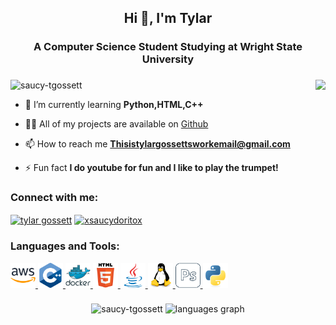 
[//]: # (🔭 I’m currently working on ....)
[//]: # (🌱 I’m currently learning ....)
[//]: # (- 💬 Ask me about ....)

<h2 align="center">Hi 👋, I'm Tylar</h2>
<h3 align="center">A Computer Science Student Studying at Wright State University</h3>

###

<img align="right" height="350" src="https://media2.giphy.com/media/v1.Y2lkPTc5MGI3NjExYm84ZjFvc29qOGFiOXhsNGo4Njloc2loeGc5Yno5YXI0Y21tMG5uciZlcD12MV9pbnRlcm5hbF9naWZfYnlfaWQmY3Q9Zw/CiNdMhyzdUUtkSvitR/giphy.gif"/>

<p align="left"> <img src="https://komarev.com/ghpvc/?username=saucy-tgossett&label=Profile%20views&color=0e75b6&style=flat" alt="saucy-tgossett" /> </p>

- 🌱 I’m currently learning **Python,HTML,C++**

- 👨‍💻 All of my projects are available on [Github](https://github.com/Saucy-tgossett?tab=projects)

- 📫 How to reach me **Thisistylargossettsworkemail@gmail.com**

- ⚡ Fun fact **I do youtube for fun and I like to play the trumpet!**

###

<h3 align="left">Connect with me:</h3>
<p align="left">
<a href="www.linkedin.com/in/tylar-gossett-76a329267" target="blank"><img align="center" src="https://raw.githubusercontent.com/rahuldkjain/github-profile-readme-generator/master/src/images/icons/Social/linked-in-alt.svg" alt="tylar gossett" height="30" width="40" /></a>
<a href="https://youtube.com/@xsaucydoritox?si=Xo9xbUzKgAs3Hosy" target="blank"><img align="center" src="https://raw.githubusercontent.com/rahuldkjain/github-profile-readme-generator/master/src/images/icons/Social/youtube.svg" alt="xsaucydoritox" height="30" width="40" /></a>
</p>

###

<h3 align="left">Languages and Tools:</h3>
<p align="left"> <a href="https://aws.amazon.com" target="_blank" rel="noreferrer"> <img src="https://raw.githubusercontent.com/devicons/devicon/master/icons/amazonwebservices/amazonwebservices-original-wordmark.svg" alt="aws" width="40" height="40"/> </a> <a href="https://www.w3schools.com/cpp/" target="_blank" rel="noreferrer"> <img src="https://raw.githubusercontent.com/devicons/devicon/master/icons/cplusplus/cplusplus-original.svg" alt="cplusplus" width="40" height="40"/> </a> <a href="https://www.docker.com/" target="_blank" rel="noreferrer"> <img src="https://raw.githubusercontent.com/devicons/devicon/master/icons/docker/docker-original-wordmark.svg" alt="docker" width="40" height="40"/> </a> <a href="https://www.w3.org/html/" target="_blank" rel="noreferrer"> <img src="https://raw.githubusercontent.com/devicons/devicon/master/icons/html5/html5-original-wordmark.svg" alt="html5" width="40" height="40"/> </a> <a href="https://www.java.com" target="_blank" rel="noreferrer"> <img src="https://raw.githubusercontent.com/devicons/devicon/master/icons/java/java-original.svg" alt="java" width="40" height="40"/> </a> <a href="https://www.linux.org/" target="_blank" rel="noreferrer"> <img src="https://raw.githubusercontent.com/devicons/devicon/master/icons/linux/linux-original.svg" alt="linux" width="40" height="40"/> </a> <a href="https://www.photoshop.com/en" target="_blank" rel="noreferrer"> <img src="https://raw.githubusercontent.com/devicons/devicon/master/icons/photoshop/photoshop-line.svg" alt="photoshop" width="40" height="40"/> </a> <a href="https://www.python.org" target="_blank" rel="noreferrer"> <img src="https://raw.githubusercontent.com/devicons/devicon/master/icons/python/python-original.svg" alt="python" width="40" height="40"/> </a> </p>

###

<div align="center">
  <img src="https://github-readme-stats.vercel.app/api?username=saucy-tgossett&hide_title=false&hide_rank=false&show_icons=true&include_all_commits=true&count_private=true&disable_animations=false&theme=dracula&locale=en&hide_border=false" height="150" alt="saucy-tgossett"  />
  <img src="https://github-readme-stats.vercel.app/api/top-langs?username=saucy-tgossett&locale=en&hide_title=false&layout=compact&card_width=320&langs_count=5&theme=dracula&hide_border=false" height="150" alt="languages graph"  />
</div>


